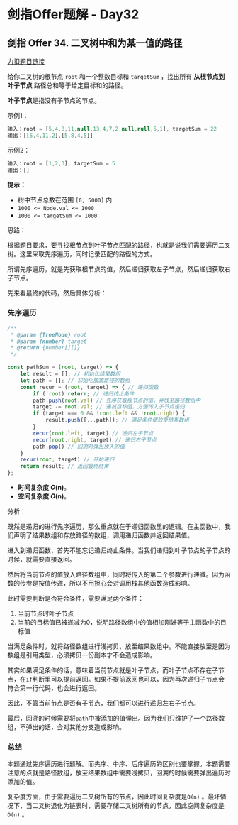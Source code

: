 # **剑指Offer题解 - Day32**

## **剑指 Offer 34. 二叉树中和为某一值的路径**

[力扣题目链接](https://leetcode-cn.com/leetbook/read/illustration-of-algorithm/5dy6pt/)

给你二叉树的根节点 `root` 和一个整数目标和 `targetSum` ，找出所有 **从根节点到叶子节点** 路径总和等于给定目标和的路径。

**叶子节点**是指没有子节点的节点。

示例1：

```jsx
输入：root = [5,4,8,11,null,13,4,7,2,null,null,5,1], targetSum = 22
输出：[[5,4,11,2],[5,8,4,5]]
```

示例2：

```jsx
输入：root = [1,2,3], targetSum = 5
输出：[]
```

**提示：**

- 树中节点总数在范围 `[0, 5000]` 内
- `1000 <= Node.val <= 1000`
- `1000 <= targetSum <= 1000`

思路：

根据题目要求，要寻找根节点到叶子节点匹配的路径，也就是说我们需要遍历二叉树。这里采取先序遍历，同时记录匹配的路径的方式。

所谓先序遍历，就是先获取根节点的值，然后递归获取左子节点，然后递归获取右子节点。

先来看最终的代码，然后具体分析：

### 先序遍历

```jsx
/**
 * @param {TreeNode} root
 * @param {number} target
 * @return {number[][]}
 */

const pathSum = (root, target) => {
    let result = []; // 初始化结果数组
    let path = []; // 初始化放置路径的数组
    const recur = (root, target) => { // 递归函数
        if (!root) return; // 递归终止条件
        path.push(root.val) // 先序获取根节点的值，并放至路径数组中
        target -= root.val; // 递减目标值，方便传入子节点递归
        if (target === 0 && !root.left && !root.right) {
            result.push([...path]); // 满足条件便放至结果数组
        }
        recur(root.left, target) // 递归左子节点
        recur(root.right, target) // 递归右子节点
        path.pop() // 回溯时弹出放入的值
    }
    recur(root, target) // 开始递归
    return result; // 返回最终结果
};
```

- **时间复杂度 *O*(n)**。
- **空间复杂度 *O*(n)**。

分析：

既然是递归的进行先序遍历，那么重点就在于递归函数里的逻辑。在主函数中，我们声明了结果数组和存放路径的数组，调用递归函数并返回结果值。

进入到递归函数，首先不能忘记递归终止条件。当我们递归到叶子节点的子节点的时候，就需要直接返回。

然后将当前节点的值放入路径数组中，同时将传入的第二个参数进行递减。因为函数的传参是按值传递，所以不用担心会对调用栈其他函数造成影响。

此时需要判断是否符合条件，需要满足两个条件：

1. 当前节点时叶子节点
2. 当前的目标值已被递减为0，说明路径数组中的值相加刚好等于主函数中的目标值

当满足条件时，就将路径数组进行浅拷贝，放至结果数组中。不能直接放至是因为数组是引用类型，必须拷贝一份副本才不会造成影响。

其实如果满足条件的话，意味着当前节点就是叶子节点，而叶子节点不存在子节点，在`if`判断里可以提前返回。如果不提前返回也可以，因为再次递归子节点会符合第一行代码，也会进行返回。

因此，不管当前节点是否有子节点，我们都可以进行递归左右子节点。

最后，回溯的时候需要将`path`中被添加的值弹出。因为我们只维护了一个路径数组，不弹出的话，会对其他分支造成影响。

### 总结

本题通过先序遍历进行题解。而先序、中序、后序遍历的区别也要掌握。本题需要注意的点就是路径数组，放至结果数组中需要浅拷贝，回溯的时候需要弹出遍历时添加的值。

复杂度方面，由于需要遍历二叉树所有的节点，因此时间复杂度是`O(n)` 。最坏情况下，当二叉树退化为链表时，需要存储二叉树所有的节点，因此空间复杂度是`O(n)` 。
